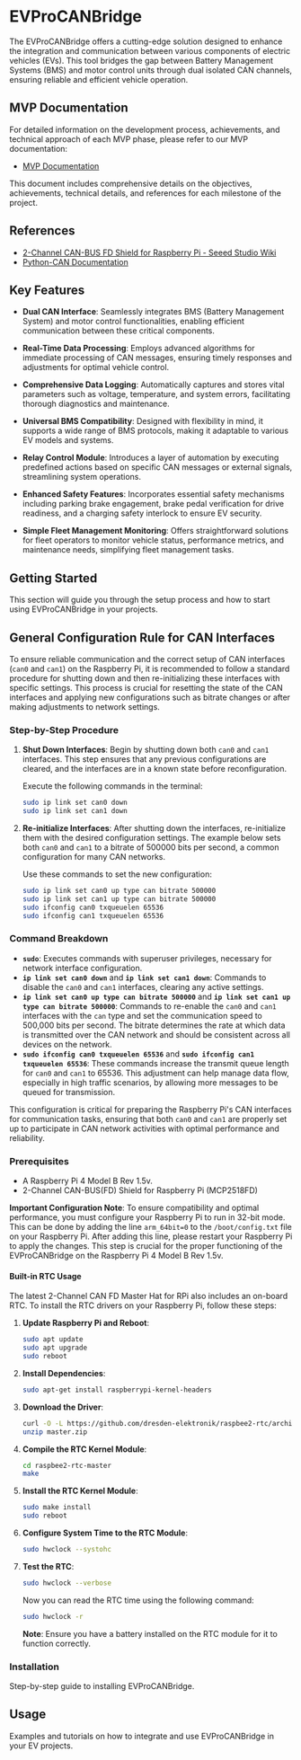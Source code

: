 # EVProCANBridge

The EVProCANBridge offers a cutting-edge solution designed to enhance the integration and communication between various components of electric vehicles (EVs). This tool bridges the gap between Battery Management Systems (BMS) and motor control units through dual isolated CAN channels, ensuring reliable and efficient vehicle operation.


## MVP Documentation

For detailed information on the development process, achievements, and technical approach of each MVP phase, please refer to our MVP documentation:

- [MVP Documentation](docs/MVP_DOC.md)

This document includes comprehensive details on the objectives, achievements, technical details, and references for each milestone of the project.

## References

- [2-Channel CAN-BUS FD Shield for Raspberry Pi - Seeed Studio Wiki](https://wiki.seeedstudio.com/2-Channel-CAN-BUS-FD-Shield-for-Raspberry-Pi/)
- [Python-CAN Documentation](https://python-can.readthedocs.io/en/stable/)

## Key Features


- **Dual CAN Interface**: Seamlessly integrates BMS (Battery Management System) and motor control functionalities, enabling efficient communication between these critical components.

- **Real-Time Data Processing**: Employs advanced algorithms for immediate processing of CAN messages, ensuring timely responses and adjustments for optimal vehicle control.

- **Comprehensive Data Logging**: Automatically captures and stores vital parameters such as voltage, temperature, and system errors, facilitating thorough diagnostics and maintenance.

- **Universal BMS Compatibility**: Designed with flexibility in mind, it supports a wide range of BMS protocols, making it adaptable to various EV models and systems.

- **Relay Control Module**: Introduces a layer of automation by executing predefined actions based on specific CAN messages or external signals, streamlining system operations.

- **Enhanced Safety Features**: Incorporates essential safety mechanisms including parking brake engagement, brake pedal verification for drive readiness, and a charging safety interlock to ensure EV security.

- **Simple Fleet Management Monitoring**: Offers straightforward solutions for fleet operators to monitor vehicle status, performance metrics, and maintenance needs, simplifying fleet management tasks.

## Getting Started

This section will guide you through the setup process and how to start using EVProCANBridge in your projects.

## General Configuration Rule for CAN Interfaces

To ensure reliable communication and the correct setup of CAN interfaces (`can0` and `can1`) on the Raspberry Pi, it is recommended to follow a standard procedure for shutting down and then re-initializing these interfaces with specific settings. This process is crucial for resetting the state of the CAN interfaces and applying new configurations such as bitrate changes or after making adjustments to network settings.

### Step-by-Step Procedure

1. **Shut Down Interfaces**: Begin by shutting down both `can0` and `can1` interfaces. This step ensures that any previous configurations are cleared, and the interfaces are in a known state before reconfiguration.
   
   Execute the following commands in the terminal:
   ```bash
   sudo ip link set can0 down
   sudo ip link set can1 down
   ```
   
2. **Re-initialize Interfaces**: After shutting down the interfaces, re-initialize them with the desired configuration settings. The example below sets both `can0` and `can1` to a bitrate of 500000 bits per second, a common configuration for many CAN networks.
   
   Use these commands to set the new configuration:
   ```bash
   sudo ip link set can0 up type can bitrate 500000
   sudo ip link set can1 up type can bitrate 500000
   sudo ifconfig can0 txqueuelen 65536
   sudo ifconfig can1 txqueuelen 65536
   ```

### Command Breakdown

- **`sudo`**: Executes commands with superuser privileges, necessary for network interface configuration.
- **`ip link set can0 down`** and **`ip link set can1 down`**: Commands to disable the `can0` and `can1` interfaces, clearing any active settings.
- **`ip link set can0 up type can bitrate 500000`** and **`ip link set can1 up type can bitrate 500000`**: Commands to re-enable the `can0` and `can1` interfaces with the `can` type and set the communication speed to 500,000 bits per second. The bitrate determines the rate at which data is transmitted over the CAN network and should be consistent across all devices on the network.
- **`sudo ifconfig can0 txqueuelen 65536`** and **`sudo ifconfig can1 txqueuelen 65536`**: These commands increase the transmit queue length for `can0` and `can1` to 65536. This adjustment can help manage data flow, especially in high traffic scenarios, by allowing more messages to be queued for transmission.

This configuration is critical for preparing the Raspberry Pi's CAN interfaces for communication tasks, ensuring that both `can0` and `can1` are properly set up to participate in CAN network activities with optimal performance and reliability.

### Prerequisites

- A Raspberry Pi 4 Model B Rev 1.5v.
- 2-Channel CAN-BUS(FD) Shield for Raspberry Pi (MCP2518FD)

**Important Configuration Note**: To ensure compatibility and optimal performance, you must configure your Raspberry Pi to run in 32-bit mode. This can be done by adding the line `arm_64bit=0` to the `/boot/config.txt` file on your Raspberry Pi. After adding this line, please restart your Raspberry Pi to apply the changes. This step is crucial for the proper functioning of the EVProCANBridge on the Raspberry Pi 4 Model B Rev 1.5v.

#### Built-in RTC Usage

The latest 2-Channel CAN FD Master Hat for RPi also includes an on-board RTC. To install the RTC drivers on your Raspberry Pi, follow these steps:

1. **Update Raspberry Pi and Reboot**:
    ```bash
    sudo apt update
    sudo apt upgrade
    sudo reboot
    ```

2. **Install Dependencies**:
    ```bash
    sudo apt-get install raspberrypi-kernel-headers
    ```

3. **Download the Driver**:
    ```bash
    curl -O -L https://github.com/dresden-elektronik/raspbee2-rtc/archive/master.zip
    unzip master.zip
    ```

4. **Compile the RTC Kernel Module**:
    ```bash
    cd raspbee2-rtc-master
    make
    ```

5. **Install the RTC Kernel Module**:
    ```bash
    sudo make install
    sudo reboot
    ```

6. **Configure System Time to the RTC Module**:
    ```bash
    sudo hwclock --systohc
    ```

7. **Test the RTC**:
    ```bash
    sudo hwclock --verbose
    ```

    Now you can read the RTC time using the following command:
    ```bash
    sudo hwclock -r
    ```

    **Note**: Ensure you have a battery installed on the RTC module for it to function correctly.


### Installation

Step-by-step guide to installing EVProCANBridge.

## Usage

Examples and tutorials on how to integrate and use EVProCANBridge in your EV projects.

